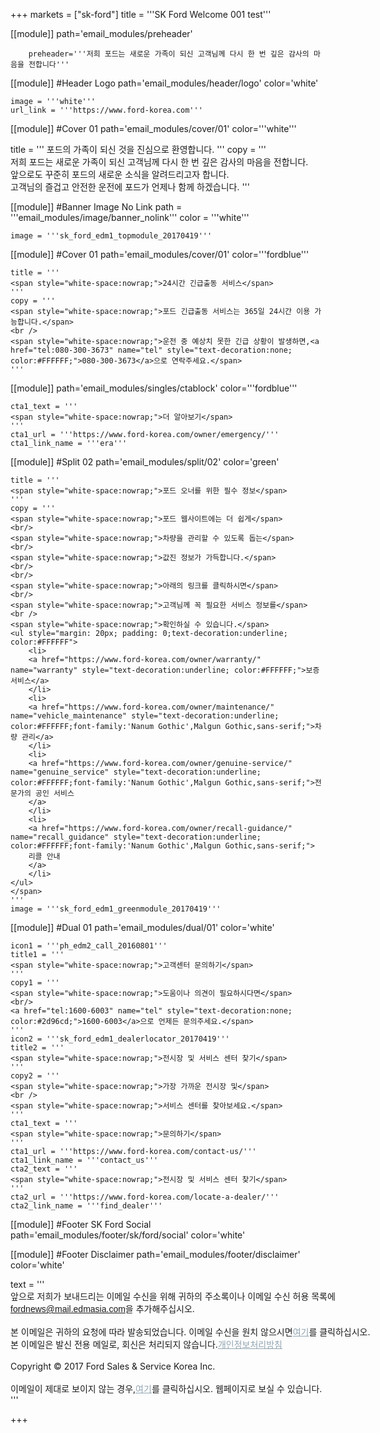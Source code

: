 
+++
markets = ["sk-ford"]
title = '''SK Ford Welcome 001 test'''

[[module]]
path='email_modules/preheader'


		preheader='''저희 포드는 새로운 가족이 되신 고객님께 다시 한 번 깊은 감사의 마음을 전합니다'''

[[module]] #Header Logo
path='email_modules/header/logo'
color='white'

	image = '''white'''
	url_link = '''https://www.ford-korea.com'''

[[module]] #Cover 01
path='email_modules/cover/01'
color='''white'''
 
 title = '''
 <span style="white-space:nowrap;">포드의 가족이 되신 것을 진심으로 환영합니다.</span>
 '''
	copy = '''
    <span style="white-space:nowrap;">저희 포드는 새로운 가족이 되신 고객님께 다시 한 번 깊은 감사의 마음을 전합니다.</span>
    <br />
    <span style="white-space:nowrap;">앞으로도 꾸준히 포드의 새로운 소식을 알려드리고자 합니다.</span>
    <br />
    <span style="white-space:nowrap;">고객님의 즐겁고 안전한 운전에 포드가 언제나 함께 하겠습니다.</span>
    '''

[[module]] #Banner Image No Link
path = '''email_modules/image/banner_nolink'''
color = '''white'''

	image = '''sk_ford_edm1_topmodule_20170419'''

[[module]] #Cover 01
path='email_modules/cover/01'
color='''fordblue'''
 
	title = '''
    <span style="white-space:nowrap;">24시간 긴급출동 서비스</span>
    '''
	copy = '''
    <span style="white-space:nowrap;">포드 긴급출동 서비스는 365일 24시간 이용 가능합니다.</span>
    <br />
    <span style="white-space:nowrap;">운전 중 예상치 못한 긴급 상황이 발생하면,<a href="tel:080-300-3673" name="tel" style="text-decoration:none; color:#FFFFFF;">080-300-3673</a>으로 연락주세요.</span>
    '''

[[module]]
path='email_modules/singles/ctablock'
color='''fordblue'''

	cta1_text = '''
    <span style="white-space:nowrap;">더 알아보기</span>
    '''
	cta1_url = '''https://www.ford-korea.com/owner/emergency/'''
	cta1_link_name = '''era'''

[[module]] #Split 02
path='email_modules/split/02'
color='green'

	title = '''
    <span style="white-space:nowrap;">포드 오너를 위한 필수 정보</span>
    '''
	copy = '''
    <span style="white-space:nowrap;">포드 웹사이트에는 더 쉽게</span>
    <br/>
    <span style="white-space:nowrap;">차량을 관리할 수 있도록 돕는</span>
    <br/>
    <span style="white-space:nowrap;">값진 정보가 가득합니다.</span>
    <br/>
    <br/>
    <span style="white-space:nowrap;">아래의 링크를 클릭하시면</span>
    <br/>
    <span style="white-space:nowrap;">고객님께 꼭 필요한 서비스 정보를</span>
    <br />
    <span style="white-space:nowrap;">확인하실 수 있습니다.</span>
	<ul style="margin: 20px; padding: 0;text-decoration:underline; color:#FFFFFF">
		<li>
        <a href="https://www.ford-korea.com/owner/warranty/" name="warranty" style="text-decoration:underline; color:#FFFFFF;">보증 서비스</a>
        </li>
		<li>
        <a href="https://www.ford-korea.com/owner/maintenance/" name="vehicle_maintenance" style="text-decoration:underline; color:#FFFFFF;font-family:'Nanum Gothic',Malgun Gothic,sans-serif;">차량 관리</a>
        </li>
		<li>
        <a href="https://www.ford-korea.com/owner/genuine-service/" name="genuine_service" style="text-decoration:underline; color:#FFFFFF;font-family:'Nanum Gothic',Malgun Gothic,sans-serif;">전문가의 공인 서비스
        </a>
        </li>
		<li>
        <a href="https://www.ford-korea.com/owner/recall-guidance/" name="recall_guidance" style="text-decoration:underline; color:#FFFFFF;font-family:'Nanum Gothic',Malgun Gothic,sans-serif;">
        리콜 안내
        </a>
        </li>
	</ul>
    </span>
    '''
	image = '''sk_ford_edm1_greenmodule_20170419'''

[[module]] #Dual 01
path='email_modules/dual/01'
color='white'

	icon1 = '''ph_edm2_call_20160801'''
	title1 = '''
    <span style="white-space:nowrap;">고객센터 문의하기</span>
    '''
	copy1 = '''
    <span style="white-space:nowrap;">도움이나 의견이 필요하시다면</span>
    <br/>
    <a href="tel:1600-6003" name="tel" style="text-decoration:none; color:#2d96cd;">1600-6003</a>으로 언제든 문의주세요.</span>
    '''
	icon2 = '''sk_ford_edm1_dealerlocator_20170419'''
	title2 = '''
    <span style="white-space:nowrap;">전시장 및 서비스 센터 찾기</span>
    '''
	copy2 = '''
    <span style="white-space:nowrap;">가장 가까운 전시장 및</span>
    <br />
    <span style="white-space:nowrap;">서비스 센터를 찾아보세요.</span>
    '''
	cta1_text = '''
    <span style="white-space:nowrap;">문의하기</span>
    '''
	cta1_url = '''https://www.ford-korea.com/contact-us/'''
	cta1_link_name = '''contact_us'''
	cta2_text = '''
    <span style="white-space:nowrap;">전시장 및 서비스 센터 찾기</span>
    '''
	cta2_url = '''https://www.ford-korea.com/locate-a-dealer/'''
	cta2_link_name = '''find_dealer'''

[[module]] #Footer SK Ford Social
path='email_modules/footer/sk/ford/social'
color='white'

[[module]] #Footer Disclaimer
path='email_modules/footer/disclaimer'
color='white'

text = '''
<span style="white-space:nowrap;">앞으로 저희가 보내드리는 이메일 수신을 위해 귀하의 주소록이나 이메일 수신 허용 목록에</span>
<br/>
<span style="font-family:'Nanum Gothic',Malgun Gothic,sans-serif; text-decoration:underline; color:#ffffff;">fordnews@mail.edmasia.com</span>을 추가해주십시오.</span>
<br/>
<br/>
<span style="white-space:nowrap;">본 이메일은 귀하의 요청에 따라 발송되었습니다. 이메일 수신을 원치 않으시면<a href="<%unsubscribe_link_text%>" style="color:#91a4b1; text-decoration:underline">여기</a>를 클릭하십시오.</span> 
<br />
<span style="white-space:nowrap;">본 이메일은 발신 전용 메일로, 회신은 처리되지 않습니다.<a href="https://www.ford-korea.com/privacy/" name="privacy" style="text-decoration:underline; color:#91a4b1;">개인정보처리방침</a></span> 
<br/>
<br/>
<span style="white-space:nowrap;">Copyright © 2017 Ford Sales & Service Korea Inc.</span>
<br />
<br />
<span style="white-space:nowrap;">이메일이 제대로 보이지 않는 경우,<span class="mobile-display-block"></span><a href="<%syslink_message_read url='/public/read_message.jsp'%>" style="color:#91a4b1; text-decoration:underline">여기</a>를 클릭하십시오. 웹페이지로 보실 수 있습니다.</span>
'''

+++

